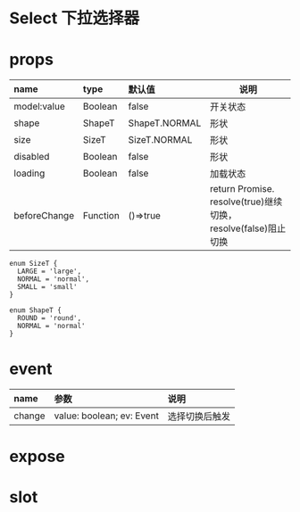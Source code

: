 # Select 下拉选择器

# props

| name         | type     | 默认值        | 说明                                                          |
| :----------- | :------- | :------------ | ------------------------------------------------------------- |
| model:value  | Boolean  | false         | 开关状态                                                      |
| shape        | ShapeT   | ShapeT.NORMAL | 形状                                                          |
| size         | SizeT    | SizeT.NORMAL  | 形状                                                          |
| disabled     | Boolean  | false         | 形状                                                          |
| loading      | Boolean  | false         | 加载状态                                                      |
| beforeChange | Function | ()=>true      | return Promise. resolve(true)继续切换，resolve(false)阻止切换 |

```
enum SizeT {
  LARGE = 'large',
  NORMAL = 'normal',
  SMALL = 'small'
}

enum ShapeT {
  ROUND = 'round',
  NORMAL = 'normal'
}
```

# event

| name   | 参数                      | 说明           |
| :----- | :------------------------ | :------------- |
| change | value: boolean; ev: Event | 选择切换后触发 |

# expose

# slot
